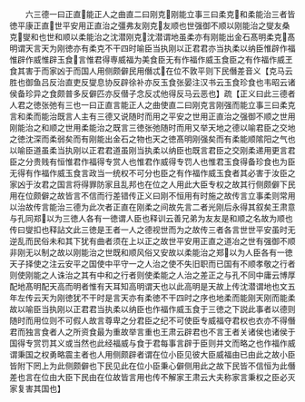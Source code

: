 <!-- { "loadSidebar": true } -->
　　六三德一曰正直能正人之曲直二曰刚克刚能立事三曰柔克和柔能治三者皆徳平康正直世平安用正直治之彊弗友刚克友顺也世强御不顺以刚能治之燮友桑克燮和也世和顺以柔能治之沈潜刚克沈潜谓地虽柔亦有刚能出金石髙明柔克髙明谓天言天为刚徳亦有柔克不干四时喻臣当执刚以正君君亦当执柔以纳臣惟辟作福惟辟作威惟辟玉食言惟君得専威福为美食臣无有作福作威玉食臣之有作福作威玊食其害于而家凶于而国人用侧颇僻民用僭忒在位不敦平则下民僭差音义【克马云胜也御鱼吕反治直吏反燮息协反辟徐补亦反玉食张晏注汉书云玉食珍食也韦昭云诸侯备珍异之食颇普多反僻匹亦反僣子念反忒他得反马云恶也】疏【正义曰此三德者人君之徳张弛有三也一曰正直言能正人之曲使直二曰刚克言刚强而能立事三曰柔克言和柔而能治既言人主有三德又说随时而用之平安之世用正直治之强御不顺之世用刚能治之和顺之世用柔能治之既言三徳张弛随时而用又举天地之德以喻君臣之交地之徳沈深而柔弱矣而有刚能出金石之物也天之徳髙明刚强矣而有柔能顺隂阳之气也以喻臣道虽柔当执刚以正君君道虽刚当执柔以纳臣也既言君臣之交刚柔递用更言君臣之分贵贱有恒惟君作福得专赏人也惟君作威得专罚人也惟君玉食得备珍食也为臣无得有作福作威玉食言政当一统权不可分也臣之有作福作威玉食者其必害于汝臣之家凶于汝君之国言将得罪防家且乱邦也在位之人用此大臣专权之故其行侧颇僻下民用在位颇僻之故皆言不信而行差错传正义曰刚不恒用有时施之故传言立事柔则常用以治故传言能治三德为此次者正直在刚柔之间故先言二者光刚后永得其叙矣王肃意与孔同郑以为三徳人各有一徳谓人臣也释训云善兄弟为友友是和顺之名故为顺也传曰燮扣也释詀文此三徳是王者一人之德视世而为之故传三者各言世世平安虽时无逆乱而民俗未和其下犹有曲者须在上以正之故世平安用正直之道冶之世有强御不顺非刚无以制之故以刚能治之世既和顺风俗又安故以柔能治之郑以为人臣各有一徳天子择使之注云安平之国使中平守一之人治之使不失旧职而已国有不顺孝敬之行者则使刚能之人诛治之其有中和之行者则使柔能之人治之差正之与孔不同中庸云博厚配地髙明配天高而明者惟有天耳知高明谓天也以此高明是天故上传沈潜谓地也文五年左传云天为刚徳犹不干时是言天亦有柔徳不干四时之序也地柔而能刚天刚而能柔故以喻臣当执刚以正君君当执柔以纳臣也作福作威玉食于三徳之下説此事者以德则随时而用位则不可假人故言尊卑之分君臣之纪不可使臣专威福夺君权也衣亦不得僭君而独言食者人之所资食最为重故举言重也王肃云辟君也不言王者关诸侯也诸侯于国得专赏罚其义或当然也此经福威与食于君每事言辟于臣则并文而略之也作福作威谓秉国之权勇略震主者也人用侧颇辟者谓在位小臣见彼大臣威福由已由此之故小臣皆附下罔上为此侧颇僻也下民见此在位小臣秉心僻侧用此之故下民皆不信恒为此僭差也言在位由大臣下民由在位故皆言用也传不解家王肃云大夫称家言秉权之臣必灭家复害其国也】
